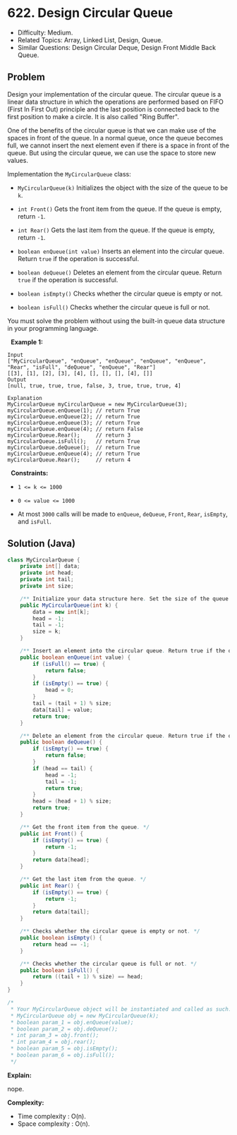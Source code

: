 # 622. Design Circular Queue

- Difficulty: Medium.
- Related Topics: Array, Linked List, Design, Queue.
- Similar Questions: Design Circular Deque, Design Front Middle Back Queue.

## Problem

Design your implementation of the circular queue. The circular queue is a linear data structure in which the operations are performed based on FIFO (First In First Out) principle and the last position is connected back to the first position to make a circle. It is also called "Ring Buffer".

One of the benefits of the circular queue is that we can make use of the spaces in front of the queue. In a normal queue, once the queue becomes full, we cannot insert the next element even if there is a space in front of the queue. But using the circular queue, we can use the space to store new values.

Implementation the ```MyCircularQueue``` class:


	
- ```MyCircularQueue(k)``` Initializes the object with the size of the queue to be ```k```.
	
- ```int Front()``` Gets the front item from the queue. If the queue is empty, return ```-1```.
	
- ```int Rear()``` Gets the last item from the queue. If the queue is empty, return ```-1```.
	
- ```boolean enQueue(int value)``` Inserts an element into the circular queue. Return ```true``` if the operation is successful.
	
- ```boolean deQueue()``` Deletes an element from the circular queue. Return ```true``` if the operation is successful.
	
- ```boolean isEmpty()``` Checks whether the circular queue is empty or not.
	
- ```boolean isFull()``` Checks whether the circular queue is full or not.


You must solve the problem without using the built-in queue data structure in your programming language. 

 
**Example 1:**

```
Input
["MyCircularQueue", "enQueue", "enQueue", "enQueue", "enQueue", "Rear", "isFull", "deQueue", "enQueue", "Rear"]
[[3], [1], [2], [3], [4], [], [], [], [4], []]
Output
[null, true, true, true, false, 3, true, true, true, 4]

Explanation
MyCircularQueue myCircularQueue = new MyCircularQueue(3);
myCircularQueue.enQueue(1); // return True
myCircularQueue.enQueue(2); // return True
myCircularQueue.enQueue(3); // return True
myCircularQueue.enQueue(4); // return False
myCircularQueue.Rear();     // return 3
myCircularQueue.isFull();   // return True
myCircularQueue.deQueue();  // return True
myCircularQueue.enQueue(4); // return True
myCircularQueue.Rear();     // return 4
```

 
**Constraints:**


	
- ```1 <= k <= 1000```
	
- ```0 <= value <= 1000```
	
- At most ```3000``` calls will be made to ```enQueue```, ```deQueue```, ```Front```, ```Rear```, ```isEmpty```, and ```isFull```.



## Solution (Java)

```java
class MyCircularQueue {
    private int[] data;
    private int head;
    private int tail;
    private int size;

    /** Initialize your data structure here. Set the size of the queue to be k. */
    public MyCircularQueue(int k) {
        data = new int[k];
        head = -1;
        tail = -1;
        size = k;
    }

    /** Insert an element into the circular queue. Return true if the operation is successful. */
    public boolean enQueue(int value) {
        if (isFull() == true) {
            return false;
        }
        if (isEmpty() == true) {
            head = 0;
        }
        tail = (tail + 1) % size;
        data[tail] = value;
        return true;
    }

    /** Delete an element from the circular queue. Return true if the operation is successful. */
    public boolean deQueue() {
        if (isEmpty() == true) {
            return false;
        }
        if (head == tail) {
            head = -1;
            tail = -1;
            return true;
        }
        head = (head + 1) % size;
        return true;
    }

    /** Get the front item from the queue. */
    public int Front() {
        if (isEmpty() == true) {
            return -1;
        }
        return data[head];
    }

    /** Get the last item from the queue. */
    public int Rear() {
        if (isEmpty() == true) {
            return -1;
        }
        return data[tail];
    }

    /** Checks whether the circular queue is empty or not. */
    public boolean isEmpty() {
        return head == -1;
    }

    /** Checks whether the circular queue is full or not. */
    public boolean isFull() {
        return ((tail + 1) % size) == head;
    }
}

/*
 * Your MyCircularQueue object will be instantiated and called as such:
 * MyCircularQueue obj = new MyCircularQueue(k);
 * boolean param_1 = obj.enQueue(value);
 * boolean param_2 = obj.deQueue();
 * int param_3 = obj.front();
 * int param_4 = obj.rear();
 * boolean param_5 = obj.isEmpty();
 * boolean param_6 = obj.isFull();
 */
```

**Explain:**

nope.

**Complexity:**

* Time complexity : O(n).
* Space complexity : O(n).
